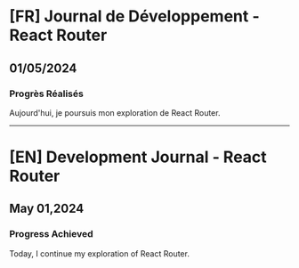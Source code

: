 # [FR] Journal de Développement -React Router

## 01/05/2024

### Progrès Réalisés

Aujourd'hui, je poursuis mon exploration de React Router.

---

# [EN] Development Journal - React Router

## May 01,2024

### Progress Achieved

Today, I continue my exploration of React Router.
